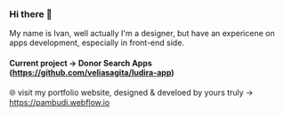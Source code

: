 ### Hi there 👋
My name is Ivan, well actually I'm a designer, but have an expericene on apps development, especially in front-end side.

#### Current project -> Donor Search Apps (https://github.com/veliasagita/ludira-app)

🌐 visit my portfolio website, designed & develoed by yours truly -> https://pambudi.webflow.io

<!--
Here are some ideas to get you started:

- 🔭 I’m currently working on ...
- 🌱 I’m currently learning ...
- 👯 I’m looking to collaborate on ...
- 🤔 I’m looking for help with ...
- 💬 Ask me about ...
- 📫 How to reach me: ...
- 😄 Pronouns: ...
- ⚡ Fun fact: ...
-->
